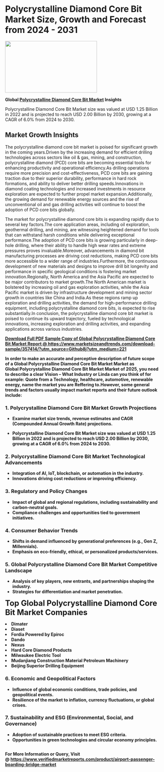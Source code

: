 <H1>Polycrystalline Diamond Core Bit Market Size, Growth and Forecast from 2024 - 2031</H1><img class="aligncenter size-medium wp-image-584254" src="https://thirdeyenews.in/wp-content/uploads/2024/09/Global-Market-Research-300x168.jpeg" alt="" width="300" height="168" /><p><strong>Global&nbsp;<a href="https://www.marketsizeandtrends.com/download-sample/357414/?utm_source=Github8j?utm_medium=221">Polycrystalline Diamond Core Bit Market</a> Insights</strong></p><p>Polycrystalline Diamond Core Bit Market size was valued at USD 1.25 Billion in 2022 and is projected to reach USD 2.00 Billion by 2030, growing at a CAGR of 6.0% from 2024 to 2030.</p><p><h2>Market Growth Insights</h2> <p>The polycrystalline diamond core bit market is poised for significant growth in the coming years.Driven by the increasing demand for efficient drilling technologies across sectors like oil & gas, mining, and construction, polycrystalline diamond (PCD) core bits are becoming essential tools for enhancing productivity and operational efficiency.As drilling operations require more precision and cost-effectiveness, PCD core bits are gaining traction due to their superior durability, performance in hard rock formations, and ability to deliver better drilling speeds.Innovations in diamond coating technologies and increased investments in resource exploration are expected to further propel market expansion.Additionally, the growing demand for renewable energy sources and the rise of unconventional oil and gas drilling activities will continue to boost the adoption of PCD core bits globally.</p> <p><strong><a href="#"></a></strong></p> <p>The market for polycrystalline diamond core bits is expanding rapidly due to several key factors.The core application areas, including oil exploration, geothermal drilling, and mining, are witnessing heightened demand for tools that can withstand harsh conditions while delivering exceptional performance.The adoption of PCD core bits is growing particularly in deep-hole drilling, where their ability to handle high wear rates and extreme pressures proves invaluable.Moreover, advancements in diamond bit manufacturing processes are driving cost reductions, making PCD core bits more accessible to a wider range of industries.Furthermore, the continuous development of new materials and designs to improve drill bit longevity and performance in specific geological conditions is fostering market innovation.Regionally, North America and the Asia Pacific are expected to be major contributors to market growth.The North American market is bolstered by increasing oil and gas exploration activities, while the Asia Pacific market is driven by infrastructure development and mining sector growth in countries like China and India.As these regions ramp up exploration and drilling activities, the demand for high-performance drilling equipment, including polycrystalline diamond core bits, is expected to rise substantially.In conclusion, the polycrystalline diamond core bit market is poised to continue its upward trajectory, fueled by technological innovations, increasing exploration and drilling activities, and expanding applications across various industries.</p> <p><strong><a href="#"></p><p><span class=""><strong>Download Full PDF Sample Copy of Global Polycrystalline Diamond Core Bit Market Report</strong> @ <a href="https://www.marketsizeandtrends.com/download-sample/357414/?utm_source=Github8j?utm_medium=221" target="_blank">https://www.marketsizeandtrends.com/download-sample/357414/?utm_source=Github8j?utm_medium=221</a></span></p><p>In order to make an accurate and perceptive description of future scope of a Global&nbsp;Polycrystalline Diamond Core Bit Market Market as Global&nbsp;Polycrystalline Diamond Core Bit Market Market of 2025, you need to describe a clear Vision &ndash; What Industry or Linda can you think of for example: Quote from a Technology, healthcare, automotive, renewable energy, name the market you are Reffering to.However, some general trends and factors usually impact market reports and their future outlook include:</p><h3>1.&nbsp;<strong>Polycrystalline Diamond Core Bit Market Growth Projections</strong></h3><ul><li>Examine market size trends, revenue estimates and CAGR (Compounded Annual Growth Rate) projections.</li><li><p>Polycrystalline Diamond Core Bit Market size was valued at USD 1.25 Billion in 2022 and is projected to reach USD 2.00 Billion by 2030, growing at a CAGR of 6.0% from 2024 to 2030.</p></li></ul><h3>2.&nbsp;<strong>Polycrystalline Diamond Core Bit Market Technological Advancements</strong></h3><ul><li>Integration of AI, IoT, blockchain, or automation in the industry.</li><li>Innovations driving cost reductions or improving efficiency.</li></ul><h3>3.&nbsp;<strong>Regulatory and Policy Changes</strong></h3><ul><li>Impact of global and regional regulations, including sustainability and carbon-neutral goals.</li><li>Compliance challenges and opportunities tied to government initiatives.</li></ul><h3>4.&nbsp;<strong>Consumer Behavior Trends</strong></h3><ul><li>Shifts in demand influenced by generational preferences (e.g., Gen Z, Millennials).</li><li>Emphasis on eco-friendly, ethical, or personalized products/services.</li></ul><h3>5.&nbsp;<strong>Global Polycrystalline Diamond Core Bit Market Competitive Landscape</strong></h3><ul><li>Analysis of key players, new entrants, and partnerships shaping the industry.</li><li>Strategies for differentiation and market penetration.</li></ul><p data-pm-slice="1 1 []"><span style="color: inherit; font-family: inherit; font-size: 25px;">Top Global Polycrystalline Diamond Core Bit Market Companies</span></p><div class="" data-test-id=""><p><li>Dimater</li><li> Diaset</li><li> Fordia Powered by Epiroc</li><li> Dando</li><li> Nexus</li><li> Hard Core Diamond Products</li><li> Milwaukee Electric Tool</li><li> Mudanjiang Construction Material Petroleum Machinery</li><li> Beijing Superior Drilling Equipment</li></p></div><h3>6.&nbsp;<strong>Economic and Geopolitical Factors</strong></h3><ul><li>Influence of global economic conditions, trade policies, and geopolitical events.</li><li>Resilience of the market to inflation, currency fluctuations, or global crises.</li></ul><h3>7.&nbsp;<strong>Sustainability and ESG (Environmental, Social, and Governance)</strong></h3><ul><li>Adoption of sustainable practices to meet ESG criteria.</li><li>Opportunities in green technologies and circular economy principles.</li></ul><h2><strong style="font-size: 14px;">For More Information or Query, Visit @&nbsp;</strong><a style="background-color: #ffffff; font-size: 14px;" href="https://www.marketsizeandtrends.com/report/polycrystalline-diamond-core-bit-market/" target="_blank">https://www.verifiedmarketreports.com/product/airport-passenger-boarding-bridge-market</a></h2>